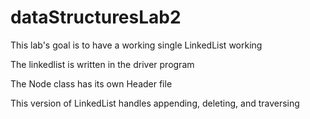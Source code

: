 # dataStructuresLab2

This lab's goal is to have a working single LinkedList working 

The linkedlist is written in the driver program

The Node class has its own Header file

This version of LinkedList handles appending, deleting, and traversing
